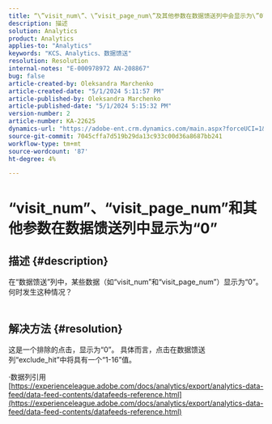```yaml
---
title: “\”visit_num\”、\”visit_page_num\”及其他参数在数据馈送列中会显示为\”0\”
description: 描述
solution: Analytics
product: Analytics
applies-to: "Analytics"
keywords: "KCS、Analytics、数据馈送"
resolution: Resolution
internal-notes: "E-000978972 AN-208867"
bug: false
article-created-by: Oleksandra Marchenko
article-created-date: "5/1/2024 5:11:57 PM"
article-published-by: Oleksandra Marchenko
article-published-date: "5/1/2024 5:15:32 PM"
version-number: 2
article-number: KA-22625
dynamics-url: "https://adobe-ent.crm.dynamics.com/main.aspx?forceUCI=1&pagetype=entityrecord&etn=knowledgearticle&id=2f4d1fe4-dd07-ef11-9f8a-6045bd006704"
source-git-commit: 7045cffa7d519b29da13c933c00d36a8687bb241
workflow-type: tm+mt
source-wordcount: '87'
ht-degree: 4%

---
```


# “visit_num”、“visit_page_num”和其他参数在数据馈送列中显示为“0”

## 描述 {#description}

在“数据馈送”列中，某些数据（如“visit_num”和“visit_page_num”）显示为“0”。 何时发生这种情况？
<br> 

## 解决方法 {#resolution}


这是一个排除的点击，显示为“0”。 具体而言，点击在数据馈送列“exclude_hit”中将具有一个“1-16”值。

·数据列引用
[https://experienceleague.adobe.com/docs/analytics/export/analytics-data-feed/data-feed-contents/datafeeds-reference.html](https://experienceleague.adobe.com/docs/analytics/export/analytics-data-feed/data-feed-contents/datafeeds-reference.html)

